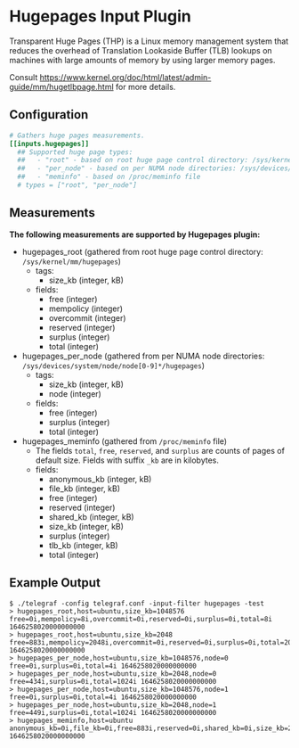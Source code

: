 # Hugepages Input Plugin

Transparent Huge Pages (THP) is a Linux memory management system that reduces the overhead of
Translation Lookaside Buffer (TLB) lookups on machines with large amounts of memory by using larger
memory pages.

Consult <https://www.kernel.org/doc/html/latest/admin-guide/mm/hugetlbpage.html> for more details.

## Configuration

```toml
# Gathers huge pages measurements.
[[inputs.hugepages]]
  ## Supported huge page types:
  ##   - "root" - based on root huge page control directory: /sys/kernel/mm/hugepages
  ##   - "per_node" - based on per NUMA node directories: /sys/devices/system/node/node[0-9]*/hugepages
  ##   - "meminfo" - based on /proc/meminfo file
  # types = ["root", "per_node"]
```

## Measurements

**The following measurements are supported by Hugepages plugin:**

- hugepages_root (gathered from root huge page control directory: `/sys/kernel/mm/hugepages`)
  - tags:
    - size_kb (integer, kB)
  - fields:
    - free (integer)
    - mempolicy (integer)
    - overcommit (integer)
    - reserved (integer)
    - surplus (integer)
    - total (integer)
- hugepages_per_node (gathered from per NUMA node directories: `/sys/devices/system/node/node[0-9]*/hugepages`)
  - tags:
    - size_kb (integer, kB)
    - node (integer)
  - fields:
    - free (integer)
    - surplus (integer)
    - total (integer)
- hugepages_meminfo (gathered from `/proc/meminfo` file)
  - The fields `total`, `free`, `reserved`, and `surplus` are counts of pages of default size. Fields with suffix `_kb` are in kilobytes.
  - fields:
    - anonymous_kb (integer, kB)
    - file_kb (integer, kB)
    - free (integer)
    - reserved (integer)
    - shared_kb (integer, kB)
    - size_kb (integer, kB)
    - surplus (integer)
    - tlb_kb (integer, kB)
    - total (integer)

## Example Output

```text
$ ./telegraf -config telegraf.conf -input-filter hugepages -test
> hugepages_root,host=ubuntu,size_kb=1048576 free=0i,mempolicy=8i,overcommit=0i,reserved=0i,surplus=0i,total=8i 1646258020000000000
> hugepages_root,host=ubuntu,size_kb=2048 free=883i,mempolicy=2048i,overcommit=0i,reserved=0i,surplus=0i,total=2048i 1646258020000000000
> hugepages_per_node,host=ubuntu,size_kb=1048576,node=0 free=0i,surplus=0i,total=4i 1646258020000000000
> hugepages_per_node,host=ubuntu,size_kb=2048,node=0 free=434i,surplus=0i,total=1024i 1646258020000000000
> hugepages_per_node,host=ubuntu,size_kb=1048576,node=1 free=0i,surplus=0i,total=4i 1646258020000000000
> hugepages_per_node,host=ubuntu,size_kb=2048,node=1 free=449i,surplus=0i,total=1024i 1646258020000000000
> hugepages_meminfo,host=ubuntu anonymous_kb=0i,file_kb=0i,free=883i,reserved=0i,shared_kb=0i,size_kb=2048i,surplus=0i,tlb_kb=12582912i,total=2048i 1646258020000000000
```
